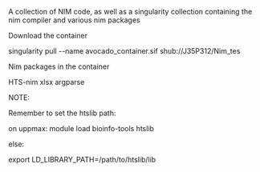 A collection of NIM code, as well as a singularity collection containing the nim compiler and various nim packages

Download the container

singularity pull --name avocado_container.sif shub://J35P312/Nim_tes

Nim packages in the container

HTS-nim
xlsx
argparse

NOTE:

Remember to set the htslib path:

on uppmax:
module load bioinfo-tools htslib

else:

export LD_LIBRARY_PATH=/path/to/htslib/lib
